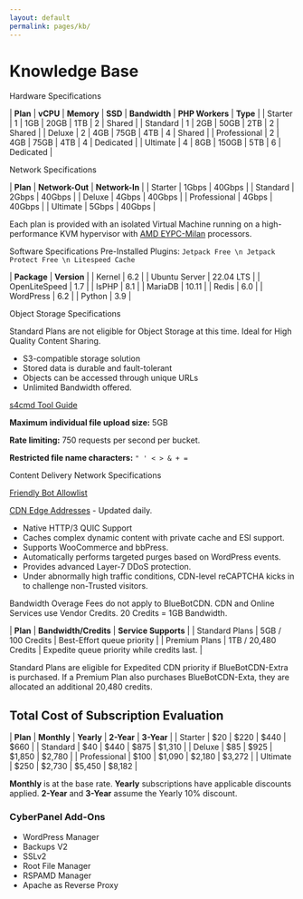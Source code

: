 ```yaml
---
layout: default
permalink: pages/kb/
---
```

# Knowledge Base

Hardware Specifications

| **Plan**     | **vCPU** | **Memory** | **SSD** | **Bandwidth** | **PHP Workers** | **Type** |
| Starter      | 1 | 1GB | 20GB | 1TB | 2 | Shared |
| Standard     | 1 | 2GB | 50GB | 2TB | 2 | Shared |
| Deluxe       | 2 | 4GB | 75GB | 4TB | 4 | Shared |
| Professional | 2 | 4GB | 75GB | 4TB | 4 | Dedicated |
| Ultimate     | 4 | 8GB | 150GB | 5TB | 6 | Dedicated |

Network Specifications

| **Plan**     | **Network-Out** | **Network-In** |
| Starter      | 1Gbps | 40Gbps |
| Standard     | 2Gbps | 40Gbps |
| Deluxe       | 4Gbps | 40Gbps |
| Professional | 4Gbps | 40Gbps |
| Ultimate     | 5Gbps | 40Gbps |

Each plan is provided with an isolated Virtual Machine running on a high-performance KVM hypervisor with [AMD EYPC-Milan](https://www.linode.com/amd/) processors.

Software Specifications
Pre-Installed Plugins: ``` Jetpack Free \n Jetpack Protect Free \n Litespeed Cache ```

| **Package**   | **Version** |
| Kernel        | 6.2 |
| Ubuntu Server | 22.04 LTS |
| OpenLiteSpeed | 1.7 |
| lsPHP         | 8.1 |
| MariaDB       | 10.11 |
| Redis         | 6.0 |
| WordPress     | 6.2 |
| Python        | 3.9 |

Object Storage Specifications

Standard Plans are not eligible for Object Storage at this time. Ideal for High Quality Content Sharing.

- S3-compatible storage solution
- Stored data is durable and fault-tolerant
- Objects can be accessed through unique URLs
- Unlimited Bandwidth offered.

[s4cmd Tool Guide](https://www.linode.com/docs/products/storage/object-storage/guides/s4cmd/)

**Maximum individual file upload size:** 5GB

**Rate limiting:** 750 requests per second per bucket.

**Restricted file name characters:** ```" ' < > & + =```

Content Delivery Network Specifications

[Friendly Bot Allowlist](https://www.quic.cloud/docs/cdn/friendly-bot-allowlist/)

[CDN Edge Addresses](https://quic.cloud/ips) - Updated daily.

- Native HTTP/3 QUIC Support
- Caches complex dynamic content with private cache and ESI support.
- Supports WooCommerce and bbPress.
- Automatically performs targeted purges based on WordPress events.
- Provides advanced Layer-7 DDoS protection.
- Under abnormally high traffic conditions, CDN-level reCAPTCHA kicks in to challenge non-Trusted visitors.

Bandwidth Overage Fees do not apply to BlueBotCDN. CDN and Online Services use Vendor Credits. 20 Credits = 1GB Bandwidth.

| **Plan**       | **Bandwidth/Credits** | **Service Supports** |
| Standard Plans | 5GB / 100 Credits    | Best-Effort queue priority |
| Premium Plans  | 1TB / 20,480 Credits | Expedite queue priority while credits last. |

Standard Plans are eligible for Expedited CDN priority if BlueBotCDN-Extra is purchased. If a Premium Plan also purchases BlueBotCDN-Exta, they are allocated an additional 20,480 credits.

## Total Cost of Subscription Evaluation

| **Plan**     | **Monthly** | **Yearly** | **2-Year** | **3-Year** |
| Starter      | $20         | $220       | $440       | $660   |
| Standard     | $40         | $440       | $875       | $1,310 |
| Deluxe       | $85         | $925       | $1,850     | $2,780 |
| Professional | $100        | $1,090     | $2,180     | $3,272 |
| Ultimate     | $250        | $2,730     | $5,450     | $8,182 |

**Monthly** is at the base rate. **Yearly** subscriptions have applicable discounts applied. **2-Year** and **3-Year** assume the Yearly 10% discount.

### CyberPanel Add-Ons

- WordPress Manager
- Backups V2
- SSLv2
- Root File Manager
- RSPAMD Manager
- Apache as Reverse Proxy
